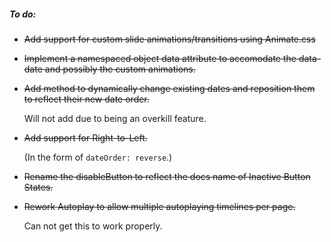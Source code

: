 ##### To do:

- ~~Add support for custom slide animations/transitions using Animate.css~~
- ~~Implement a namespaced object data attribute to accomodate the data-date and possibly the custom animations.~~
- ~~Add method to dynamically change existing dates and reposition them to reflect their new date order.~~ 
    
    Will not add due to being an overkill feature.
- ~~Add support for Right-to-Left.~~ 
   
   (In the form of `dateOrder: reverse`.)
- ~~Rename the disableButton to reflect the docs name of Inactive Button States.~~
- ~~Rework Autoplay to allow multiple autoplaying timelines per page.~~ 
    
    Can not get this to work properly.

